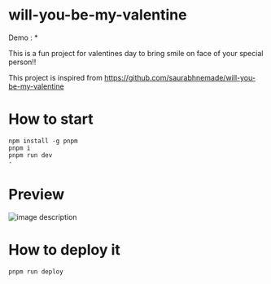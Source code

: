 # will-you-be-my-valentine

Demo : *

This is a fun project for valentines day to bring smile on face of your special person!!

This project is inspired from
https://github.com/saurabhnemade/will-you-be-my-valentine

# How to start
```
npm install -g pnpm
pnpm i
pnpm run dev
-
```

# Preview

![image description](demo.gif)


# How to deploy it
```
pnpm run deploy
```


